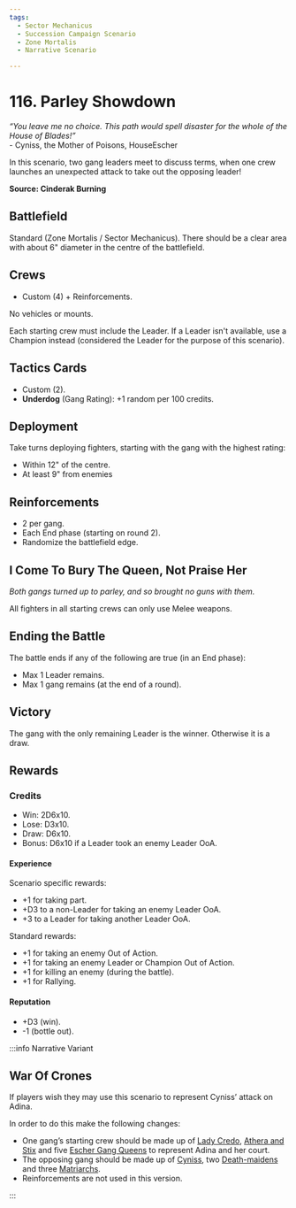 ```yaml
---
tags:
  - Sector Mechanicus
  - Succession Campaign Scenario
  - Zone Mortalis
  - Narrative Scenario

---
```


# 116. Parley Showdown

_“You leave me no choice. This path would spell disaster for the whole of the House of Blades!”_  
\- Cyniss, the Mother of Poisons, HouseEscher

In this scenario, two gang leaders meet to discuss terms, when one crew launches an unexpected attack to take out the opposing leader!

**Source: Cinderak Burning**

## Battlefield

Standard (Zone Mortalis / Sector Mechanicus).
There should be a clear area with about 6" diameter in the centre of the battlefield.

## Crews

- Custom (4) + Reinforcements.

No vehicles or mounts.

Each starting crew must include the Leader. If a Leader isn't available, use a Champion instead (considered the Leader for the purpose of this scenario).

## Tactics Cards

- Custom (2).
- **Underdog** (Gang Rating): +1 random per 100 credits.

## Deployment

Take turns deploying fighters, starting with the gang with the highest rating:

- Within 12" of the centre.
- At least 9" from enemies

## Reinforcements

- 2 per gang.
- Each End phase (starting on round 2).
- Randomize the battlefield edge.

## I Come To Bury The Queen, Not Praise Her

_Both gangs turned up to parley, and so brought no guns with them._

All fighters in all starting crews can only use Melee weapons.

## Ending the Battle

The battle ends if any of the following are true (in an End phase):

- Max 1 Leader remains.
- Max 1 gang remains (at the end of a round).

## Victory

The gang with the only remaining Leader is the winner.
Otherwise it is a draw.

## Rewards

### Credits

- Win: 2D6x10.
- Lose: D3x10.
- Draw: D6x10.
- Bonus: D6x10 if a Leader took an enemy Leader OoA.

#### Experience

Scenario specific rewards:

- +1 for taking part.
- +D3 to a non-Leader for taking an enemy Leader OoA.
- +3 to a Leader for taking another Leader OoA.

Standard rewards:

- +1 for taking an enemy Out of Action.
- +1 for taking an enemy Leader or Champion Out of Action.
- +1 for killing an enemy (during the battle).
- +1 for Rallying.

#### Reputation

- +D3 (win).
- -1 (bottle out).

:::info Narrative Variant

## War Of Crones

If players wish they may use this scenario to represent Cyniss’ attack on Adina.

In order to do this make the following changes:

- One gang’s starting crew should be made up of [Lady Credo](/docs/gangs/gang-additions/alliances/criminals#lady-credo), [Athera and Stix](/docs/gangs/gang-additions/hired-guns/agents/#athera--stix-escher--lady-credos-rebellion) and five [Escher Gang Queens](/docs/gangs/gang-lists/house-escher/#queen-leader) to represent Adina and her court.
- The opposing gang should be made up of [Cyniss](/docs/gangs/gang-additions/hired-guns/agents/#cyniss-escher), two [Death-maidens](/docs/gangs/gang-lists/house-escher/#death-maiden-specialist-champion) and three [Matriarchs](/docs/gangs/gang-lists/house-escher/#matriarch-champion).
- Reinforcements are not used in this version.

:::
